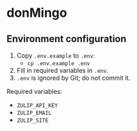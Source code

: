 # donMingo

## Environment configuration

1. Copy `.env.example` to `.env`:
   - `cp .env.example .env`
2. Fill in required variables in `.env`.
3. `.env` is ignored by Git; do not commit it.

Required variables:
- `ZULIP_API_KEY`
- `ZULIP_EMAIL`
- `ZULIP_SITE`